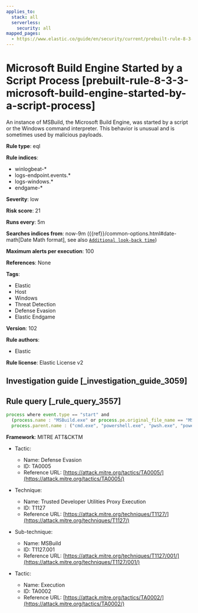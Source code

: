 ```yaml
---
applies_to:
  stack: all
  serverless:
    security: all
mapped_pages:
  - https://www.elastic.co/guide/en/security/current/prebuilt-rule-8-3-3-microsoft-build-engine-started-by-a-script-process.html
---
```


# Microsoft Build Engine Started by a Script Process [prebuilt-rule-8-3-3-microsoft-build-engine-started-by-a-script-process]

An instance of MSBuild, the Microsoft Build Engine, was started by a script or the Windows command interpreter. This behavior is unusual and is sometimes used by malicious payloads.

**Rule type**: eql

**Rule indices**:

* winlogbeat-*
* logs-endpoint.events.*
* logs-windows.*
* endgame-*

**Severity**: low

**Risk score**: 21

**Runs every**: 5m

**Searches indices from**: now-9m ({{ref}}/common-options.html#date-math[Date Math format], see also [`Additional look-back time`](docs-content://solutions/security/detect-and-alert/create-detection-rule.md#rule-schedule))

**Maximum alerts per execution**: 100

**References**: None

**Tags**:

* Elastic
* Host
* Windows
* Threat Detection
* Defense Evasion
* Elastic Endgame

**Version**: 102

**Rule authors**:

* Elastic

**Rule license**: Elastic License v2

## Investigation guide [_investigation_guide_3059]



## Rule query [_rule_query_3557]

```js
process where event.type == "start" and
  (process.name : "MSBuild.exe" or process.pe.original_file_name == "MSBuild.exe") and
  process.parent.name : ("cmd.exe", "powershell.exe", "pwsh.exe", "powershell_ise.exe", "cscript.exe", "wscript.exe", "mshta.exe")
```

**Framework**: MITRE ATT&CKTM

* Tactic:

    * Name: Defense Evasion
    * ID: TA0005
    * Reference URL: [https://attack.mitre.org/tactics/TA0005/](https://attack.mitre.org/tactics/TA0005/)

* Technique:

    * Name: Trusted Developer Utilities Proxy Execution
    * ID: T1127
    * Reference URL: [https://attack.mitre.org/techniques/T1127/](https://attack.mitre.org/techniques/T1127/)

* Sub-technique:

    * Name: MSBuild
    * ID: T1127.001
    * Reference URL: [https://attack.mitre.org/techniques/T1127/001/](https://attack.mitre.org/techniques/T1127/001/)

* Tactic:

    * Name: Execution
    * ID: TA0002
    * Reference URL: [https://attack.mitre.org/tactics/TA0002/](https://attack.mitre.org/tactics/TA0002/)



